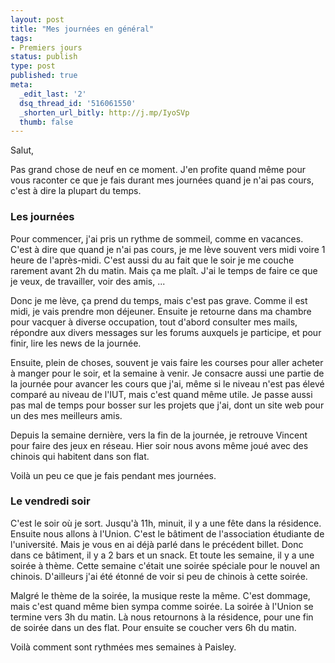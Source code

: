 ```yaml
---
layout: post
title: "Mes journées en général"
tags:
- Premiers jours
status: publish
type: post
published: true
meta:
  _edit_last: '2'
  dsq_thread_id: '516061550'
  _shorten_url_bitly: http://j.mp/IyoSVp
  thumb: false
---
```

Salut,

Pas grand chose de neuf en ce moment. J'en profite quand même pour vous raconter ce que je fais durant mes journées quand je n'ai pas cours, c'est à dire la plupart du temps.

<!--break-->

### Les journées

Pour commencer, j'ai pris un rythme de sommeil, comme en vacances. C'est à dire que quand je n'ai pas cours, je me lève souvent vers midi voire 1 heure de l'après-midi. C'est aussi du au fait que le soir je me couche rarement avant 2h du matin. Mais ça me plaît. J'ai le temps de faire ce que je veux, de travailler, voir des amis, ...

Donc je me lève, ça prend du temps, mais c'est pas grave. Comme il est midi, je vais prendre mon déjeuner. Ensuite je retourne dans ma chambre pour vacquer à diverse occupation, tout d'abord consulter mes mails, répondre aux divers messages sur les forums auxquels je participe, et pour finir, lire les news de la journée.

Ensuite, plein de choses, souvent je vais faire les courses pour aller acheter à manger pour le soir, et la semaine à venir. Je consacre aussi une partie de la journée pour avancer les cours que j'ai, même si le niveau n'est pas élevé comparé au niveau de l'IUT, mais c'est quand même utile. Je passe aussi pas mal de temps pour bosser sur les projets que j'ai, dont un site web pour un des mes meilleurs amis.

Depuis la semaine dernière, vers la fin de la journée, je retrouve Vincent pour faire des jeux en réseau. Hier soir nous avons même joué avec des chinois qui habitent dans son flat.

Voilà un peu ce que je fais pendant mes journées.

### Le vendredi soir

C'est le soir où je sort. Jusqu'à 11h, minuit, il y a une fête dans la résidence. Ensuite nous allons à l'Union. C'est le bâtiment de l'association étudiante de l'université. Mais je vous en ai déjà parlé dans le précédent billet. Donc dans ce bâtiment, il y a 2 bars et un snack. Et toute les semaine, il y a une soirée à thème. Cette semaine c'était une soirée spéciale pour le nouvel an chinois. D'ailleurs j'ai été étonné de voir si peu de chinois à cette soirée.

Malgré le thème de la soirée, la musique reste la même. C'est dommage, mais c'est quand même bien sympa comme soirée. La soirée à l'Union se termine vers 3h du matin. Là nous retournons à la résidence, pour une fin de soirée dans un des flat. Pour ensuite se coucher vers 6h du matin.

Voilà comment sont rythmées mes semaines à Paisley.
